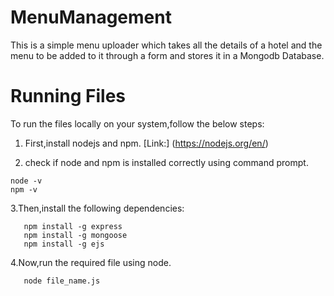 # MenuManagement
This is a simple menu uploader which takes all the details of a hotel and the menu to be added to it through a form and stores it in a Mongodb Database.

# Running Files
To run the files locally on your system,follow the below steps:

1. First,install nodejs and npm.
[Link:] (https://nodejs.org/en/)

2. check if node and npm is installed correctly using command prompt.
```
node -v
npm -v

```
3.Then,install the following dependencies:
 ```
    npm install -g express 
    npm install -g mongoose
    npm install -g ejs 
 ```
 4.Now,run the required file using node.
 ```
    node file_name.js
 ```
    
